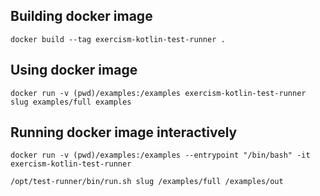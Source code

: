 ## Building docker image

```shell script
docker build --tag exercism-kotlin-test-runner .
```

## Using docker image

```shell script
docker run -v (pwd)/examples:/examples exercism-kotlin-test-runner slug examples/full examples
```

## Running docker image interactively

```shell script
docker run -v (pwd)/examples:/examples --entrypoint "/bin/bash" -it exercism-kotlin-test-runner

/opt/test-runner/bin/run.sh slug /examples/full /examples/out
```
